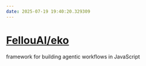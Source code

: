 ```yaml
---
date: 2025-07-19 19:40:20.329309
---
```


# [FellouAI/eko](https://github.com/FellouAI/eko)

framework for building agentic workflows in JavaScript